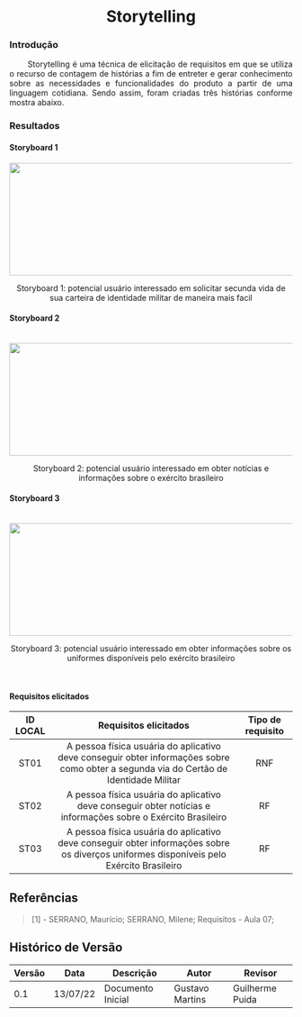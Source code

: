# <center> Storytelling

### Introdução
  
<p align="justify">&emsp;&emsp;
  Storytelling é uma técnica de elicitação de requisitos em que se utiliza o recurso de contagem de histórias a fim de entreter e gerar conhecimento sobre as necessidades e funcionalidades do produto a partir de uma linguagem cotidiana. Sendo assim, foram criadas três histórias conforme mostra abaixo.
</p>

### Resultados
  

#### Storyboard 1
  
<div align="center">
<img width="700px" height="200px" src="https://i.ibb.co/QjbWwKX/storytelling1.jpg">
  <p>Storyboard 1: potencial usuário interessado em solicitar secunda vida de sua carteira de identidade militar de maneira mais facil<p/>
</div>

#### Storyboard 2 
  
<br>
<div align="center">
<img width="700px" height="200px" src="https://i.ibb.co/hgkrKpt/storytelling2.jpg">
    <p>Storyboard 2: potencial usuário interessado em obter notícias e informações sobre o exército brasileiro<p/>
</div>

#### Storyboard 3 
  
<br>
<div align="center">
<img width="700px" height="200px" src="https://i.ibb.co/3S7H1h4/storyteling-3.jpg">
    <p>Storyboard 3: potencial usuário interessado em obter informações sobre os uniformes disponíveis pelo exército brasileiro<p/>
</div>
<br>

#### Requisitos elicitados

| ID LOCAL| Requisitos elicitados | Tipo de requisito |
|:--:|:--:|:--:|
|ST01| A pessoa física usuária do aplicativo deve conseguir obter informações sobre como obter a segunda via do Certão de Identidade Militar | RNF |
|ST02| A pessoa física usuária do aplicativo deve conseguir obter notícias e informações sobre o Exército Brasileiro  | RF |
|ST03| A pessoa física usuária do aplicativo deve conseguir obter informações sobre os diverços uniformes disponíveis pelo Exército Brasileiro | RF |

## Referências
> [1] - SERRANO, Maurício; SERRANO, Milene; Requisitos - Aula 07;

## Histórico de Versão

| Versão | Data | Descrição | Autor | Revisor |
|--------|------|-----------|-------|---------|
| 0.1 | 13/07/22 | Documento Inicial | Gustavo Martins | Guilherme Puida |
